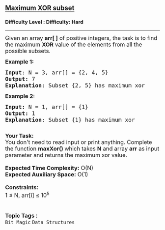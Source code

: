 <h2><a href="https://www.geeksforgeeks.org/problems/maximum-xor-subset0715/1">Maximum XOR subset</a></h2><h3>Difficulty Level : Difficulty: Hard</h3><hr><div class="problems_problem_content__Xm_eO"><p><span style="font-size:18px">Given an array <strong>arr[ ]</strong>&nbsp;of positive integers, the task is to find the maximum <strong>XOR</strong> value of the elements from all the possible subsets.</span></p>

<p><span style="font-size:18px"><strong>Example 1:</strong></span></p>

<pre><span style="font-size:18px"><strong>Input</strong>: N = 3, arr[] = {2, 4, 5}
<strong>Output:</strong> 7
<strong>Explanation</strong>: Subset {2, 5} has maximum xor
</span></pre>

<p><span style="font-size:18px"><strong>Example 2:</strong></span></p>

<pre><span style="font-size:18px"><strong>Input: </strong>N = 1, arr[] = {1}
<strong>Output: </strong>1
<strong>Explanation</strong>: Subset {1} has maximum xor</span></pre>

<p><br>
<span style="font-size:18px"><strong>Your Task:&nbsp;&nbsp;</strong><br>
You don't need to read input or print anything. Complete the function <strong>maxXor()&nbsp;</strong>which takes <strong>N</strong> and array <strong>arr</strong> as input parameter and returns the maximum xor value.<br>
<br>
<strong>Expected Time Complexity:</strong> O(N)<br>
<strong>Expected Auxiliary Space:</strong> O(1)<br>
<br>
<strong>Constraints:</strong><br>
1 ≤ N, arr[i] ≤ 10<sup>5</sup></span></p>
</div><br><p><span style=font-size:18px><strong>Topic Tags : </strong><br><code>Bit Magic</code>&nbsp;<code>Data Structures</code>&nbsp;